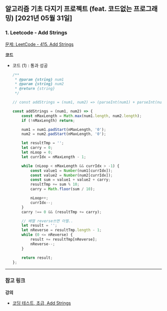 ## 알고리즘 기초 다지기 프로젝트 (feat. 코드없는 프로그래밍) [2021년 05월 31일]

### **1.** Leetcode - Add Strings

[문제: LeetCode - 415. Add Strings](https://leetcode.com/problems/add-strings/)

**코드**

-   코드 (1) : 통과 성공

    ```js
    /**
     * @param {string} num1
     * @param {string} num2
     * @return {string}
     */

    // const addStrings = (num1, num2) => (parseInt(num1) + parseInt(num2)) + '';  // 안됨

    const addStrings = (num1, num2) => {
        const nMaxLength = Math.max(num1.length, num2.length);
        if (!nMaxLength) return;

        num1 = num1.padStart(nMaxLength, '0');
        num2 = num2.padStart(nMaxLength, '0');

        let resultTmp = '';
        let carry = 0;
        let nLoop = 0;
        let currIdx = nMaxLength - 1;

        while (nLoop < nMaxLength && currIdx > -1) {
            const value1 = Number(num1[currIdx]);
            const value2 = Number(num2[currIdx]);
            const sum = value1 + value2 + carry;
            resultTmp += sum % 10;
            carry = Math.floor(sum / 10);

            nLoop++;
            currIdx--;
        }
        carry !== 0 && (resultTmp += carry);

        // 배열 reverse쓰면 아찔..
        let result = '';
        let nReverse = resultTmp.length - 1;
        while (0 <= nReverse) {
            result += resultTmp[nReverse];
            nReverse--;
        }

        return result;
    };
    ```

---

### **참고 링크**

**강의**

-   [코딩 테스트, 초급, Add Strings](https://youtu.be/9RkQ4CmXHKY)
